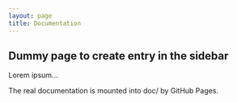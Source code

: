 ```yaml
---
layout: page
title: Documentation
---
```


## Dummy page to create entry in the sidebar ##

Lorem ipsum...

The real documentation is mounted into doc/ by GitHub Pages.

